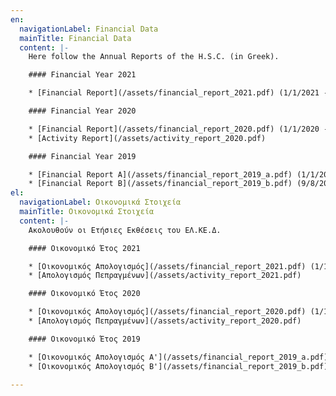 ```yaml
---
en:
  navigationLabel: Financial Data
  mainTitle: Financial Data
  content: |-
    Here follow the Annual Reports of the H.S.C. (in Greek).

    #### Financial Year 2021

    * [Financial Report](/assets/financial_report_2021.pdf) (1/1/2021 - 31/12/2021)

    #### Financial Year 2020

    * [Financial Report](/assets/financial_report_2020.pdf) (1/1/2020 - 31/12/2020)
    * [Activity Report](/assets/activity_report_2020.pdf)

    #### Financial Year 2019

    * [Financial Report A](/assets/financial_report_2019_a.pdf) (1/1/2019 - 8/8/2019)
    * [Financial Report B](/assets/financial_report_2019_b.pdf) (9/8/2019 - 31/12/2019)
el:
  navigationLabel: Οικονομικά Στοιχεία
  mainTitle: Οικονομικά Στοιχεία
  content: |-
    Ακολουθούν οι Eτήσιες Eκθέσεις του ΕΛ.ΚΕ.Δ.

    #### Οικονομικό Έτος 2021

    * [Οικονομικός Απολογισμός](/assets/financial_report_2021.pdf) (1/1/2021 - 31/12/2021)
    * [Απολογισμός Πεπραγμένων](/assets/activity_report_2021.pdf)

    #### Οικονομικό Έτος 2020

    * [Οικονομικός Απολογισμός](/assets/financial_report_2020.pdf) (1/1/2020 - 31/12/2020)
    * [Απολογισμός Πεπραγμένων](/assets/activity_report_2020.pdf)

    #### Οικονομικό Έτος 2019

    * [Οικονομικός Απολογισμός A'](/assets/financial_report_2019_a.pdf) (1/1/2019 - 8/8/2019)
    * [Οικονομικός Απολογισμός B'](/assets/financial_report_2019_b.pdf) (9/8/2019 - 31/12/2019)

---
```


